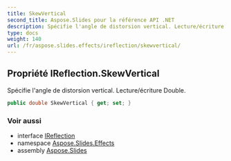 ```yaml
---
title: SkewVertical
second_title: Aspose.Slides pour la référence API .NET
description: Spécifie l'angle de distorsion vertical. Lecture/écriture Double.
type: docs
weight: 140
url: /fr/aspose.slides.effects/ireflection/skewvertical/
---
```


## Propriété IReflection.SkewVertical

Spécifie l'angle de distorsion vertical. Lecture/écriture Double.

```csharp
public double SkewVertical { get; set; }
```

### Voir aussi

* interface [IReflection](../../ireflection)
* namespace [Aspose.Slides.Effects](../../ireflection)
* assembly [Aspose.Slides](../../../)

<!-- NE PAS MODIFIER : généré par xmldocmd pour Aspose.Slides.dll -->